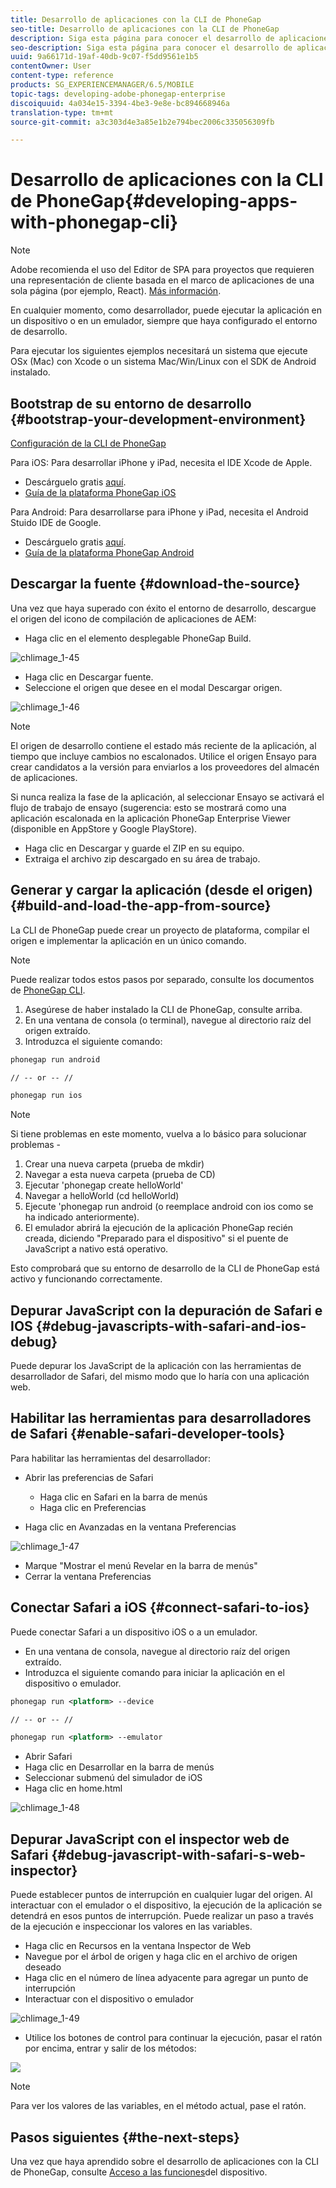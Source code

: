 ```yaml
---
title: Desarrollo de aplicaciones con la CLI de PhoneGap
seo-title: Desarrollo de aplicaciones con la CLI de PhoneGap
description: Siga esta página para conocer el desarrollo de aplicaciones con la CLI de PhoneGap.
seo-description: Siga esta página para conocer el desarrollo de aplicaciones con la CLI de PhoneGap.
uuid: 9a66171d-19af-40db-9c07-f5dd9561e1b5
contentOwner: User
content-type: reference
products: SG_EXPERIENCEMANAGER/6.5/MOBILE
topic-tags: developing-adobe-phonegap-enterprise
discoiquuid: 4a034e15-3394-4be3-9e8e-bc894668946a
translation-type: tm+mt
source-git-commit: a3c303d4e3a85e1b2e794bec2006c335056309fb

---
```



# Desarrollo de aplicaciones con la CLI de PhoneGap{#developing-apps-with-phonegap-cli}

>[!NOTE]
>
>Adobe recomienda el uso del Editor de SPA para proyectos que requieren una representación de cliente basada en el marco de aplicaciones de una sola página (por ejemplo, React). [Más información](/help/sites-developing/spa-overview.md).

En cualquier momento, como desarrollador, puede ejecutar la aplicación en un dispositivo o en un emulador, siempre que haya configurado el entorno de desarrollo.

Para ejecutar los siguientes ejemplos necesitará un sistema que ejecute OSx (Mac) con Xcode o un sistema Mac/Win/Linux con el SDK de Android instalado.

## Bootstrap de su entorno de desarrollo {#bootstrap-your-development-environment}

[Configuración de la CLI de PhoneGap](https://docs.phonegap.com/en/4.0.0/guide_cli_index.md.html#The%20Command-Line%20Interface)

Para iOS: Para desarrollar iPhone y iPad, necesita el IDE Xcode de Apple.

* Descárguelo gratis [aquí](https://developer.apple.com/xcode/downloads/).
* [Guía de la plataforma PhoneGap iOS](https://docs.phonegap.com/en/4.0.0/guide_platforms_ios_index.md.html#iOS%20Platform%20Guide)

Para Android: Para desarrollarse para iPhone y iPad, necesita el Android Stuido IDE de Google.

* Descárguelo gratis [aquí](https://developer.android.com/sdk/index.html).
* [Guía de la plataforma PhoneGap Android](https://docs.phonegap.com/en/4.0.0/guide_platforms_android_index.md.html#Android%20Platform%20Guide)

## Descargar la fuente {#download-the-source}

Una vez que haya superado con éxito el entorno de desarrollo, descargue el origen del icono de compilación de aplicaciones de AEM:

* Haga clic en el elemento desplegable PhoneGap Build.

![chlimage_1-45](assets/chlimage_1-45.png)

* Haga clic en Descargar fuente.
* Seleccione el origen que desee en el modal Descargar origen.

![chlimage_1-46](assets/chlimage_1-46.png)

>[!NOTE]
>
>El origen de desarrollo contiene el estado más reciente de la aplicación, al tiempo que incluye cambios no escalonados. Utilice el origen Ensayo para crear candidatos a la versión para enviarlos a los proveedores del almacén de aplicaciones.
>
>Si nunca realiza la fase de la aplicación, al seleccionar Ensayo se activará el flujo de trabajo de ensayo (sugerencia: esto se mostrará como una aplicación escalonada en la aplicación PhoneGap Enterprise Viewer (disponible en AppStore y Google PlayStore).

* Haga clic en Descargar y guarde el ZIP en su equipo.
* Extraiga el archivo zip descargado en su área de trabajo.

## Generar y cargar la aplicación (desde el origen) {#build-and-load-the-app-from-source}

La CLI de PhoneGap puede crear un proyecto de plataforma, compilar el origen e implementar la aplicación en un único comando.

>[!NOTE]
>
>Puede realizar todos estos pasos por separado, consulte los documentos de [PhoneGap CLI](https://phonegap.com/blog/2014/11/13/phonegap-cli-3-6-3/).

1. Asegúrese de haber instalado la CLI de PhoneGap, consulte arriba.
1. En una ventana de consola (o terminal), navegue al directorio raíz del origen extraído.
1. Introduzca el siguiente comando:

```xml
phonegap run android

// -- or -- //

phonegap run ios
```

>[!NOTE]
>
>Si tiene problemas en este momento, vuelva a lo básico para solucionar problemas -
>
>1. Crear una nueva carpeta (prueba de mkdir)
>1. Navegar a esta nueva carpeta (prueba de CD)
>1. Ejecutar &#39;phonegap create helloWorld&#39;
>1. Navegar a helloWorld (cd helloWorld)
>1. Ejecute &#39;phonegap run android (o reemplace android con ios como se ha indicado anteriormente).
>1. El emulador abrirá la ejecución de la aplicación PhoneGap recién creada, diciendo &quot;Preparado para el dispositivo&quot; si el puente de JavaScript a nativo está operativo.
>
>
Esto comprobará que su entorno de desarrollo de la CLI de PhoneGap está activo y funcionando correctamente.

## Depurar JavaScript con la depuración de Safari e IOS {#debug-javascripts-with-safari-and-ios-debug}

Puede depurar los JavaScript de la aplicación con las herramientas de desarrollador de Safari, del mismo modo que lo haría con una aplicación web.

## Habilitar las herramientas para desarrolladores de Safari {#enable-safari-developer-tools}

Para habilitar las herramientas del desarrollador:

* Abrir las preferencias de Safari

   * Haga clic en Safari en la barra de menús
   * Haga clic en Preferencias

* Haga clic en Avanzadas en la ventana Preferencias

![chlimage_1-47](assets/chlimage_1-47.png)

* Marque &quot;Mostrar el menú Revelar en la barra de menús&quot;
* Cerrar la ventana Preferencias

## Conectar Safari a iOS {#connect-safari-to-ios}

Puede conectar Safari a un dispositivo iOS o a un emulador.

* En una ventana de consola, navegue al directorio raíz del origen extraído.
* Introduzca el siguiente comando para iniciar la aplicación en el dispositivo o emulador.

```xml
phonegap run <platform> --device

// -- or -- //

phonegap run <platform> --emulator
```

* Abrir Safari
* Haga clic en Desarrollar en la barra de menús
* Seleccionar submenú del simulador de iOS
* Haga clic en home.html

![chlimage_1-48](assets/chlimage_1-48.png)

## Depurar JavaScript con el inspector web de Safari {#debug-javascript-with-safari-s-web-inspector}

Puede establecer puntos de interrupción en cualquier lugar del origen. Al interactuar con el emulador o el dispositivo, la ejecución de la aplicación se detendrá en esos puntos de interrupción. Puede realizar un paso a través de la ejecución e inspeccionar los valores en las variables.

* Haga clic en Recursos en la ventana Inspector de Web
* Navegue por el árbol de origen y haga clic en el archivo de origen deseado
* Haga clic en el número de línea adyacente para agregar un punto de interrupción
* Interactuar con el dispositivo o emulador

![chlimage_1-49](assets/chlimage_1-49.png)

* Utilice los botones de control para continuar la ejecución, pasar el ratón por encima, entrar y salir de los métodos:

![](do-not-localize/chlimage_1-4.png)

>[!NOTE]
>
>Para ver los valores de las variables, en el método actual, pase el ratón.

## Pasos siguientes {#the-next-steps}

Una vez que haya aprendido sobre el desarrollo de aplicaciones con la CLI de PhoneGap, consulte [Acceso a las funciones](/help/mobile/phonegap-access-device-features.md)del dispositivo.

